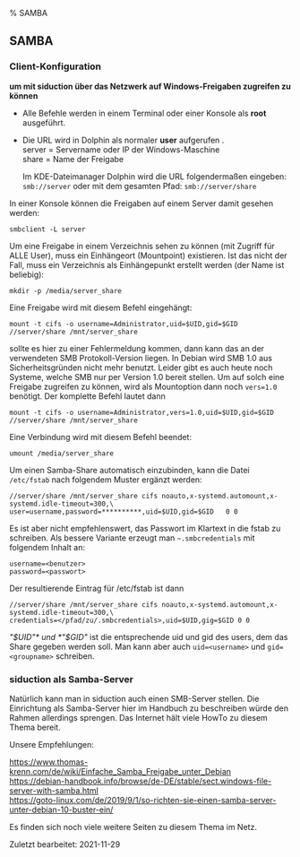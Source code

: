 % SAMBA

## SAMBA

### Client-Konfiguration

**um mit siduction über das Netzwerk auf Windows-Freigaben zugreifen zu können**

+ Alle Befehle werden in einem Terminal oder einer Konsole als  **root**  ausgeführt.

+ Die URL wird in Dolphin als normaler **user** aufgerufen .  
    server = Servername oder IP der Windows-Maschine  
    share = Name der Freigabe
    
    Im KDE-Dateimanager Dolphin wird die URL folgendermaßen eingeben: `smb://server`  oder mit dem gesamten Pfad: `smb://server/share` 

In einer Konsole können die Freigaben auf einem Server damit gesehen werden:

~~~
smbclient -L server
~~~

Um eine Freigabe in einem Verzeichnis sehen zu können (mit Zugriff für ALLE User), muss ein Einhängeort (Mountpoint) existieren. Ist das nicht der Fall, muss ein Verzeichnis als Einhängepunkt erstellt werden (der Name ist beliebig):

~~~
mkdir -p /media/server_share
~~~

Eine Freigabe wird mit diesem Befehl eingehängt:

~~~
mount -t cifs -o username=Administrator,uid=$UID,gid=$GID //server/share /mnt/server_share
~~~

sollte es hier zu einer Fehlermeldung kommen, dann kann das an der verwendeten SMB Protokoll-Version liegen.
In Debian wird SMB 1.0 aus Sicherheitsgründen nicht mehr benutzt. Leider gibt es auch heute noch Systeme, welche 
SMB nur per Version 1.0 bereit stellen. Um auf solch eine Freigabe zugreifen zu können, wird als Mountoption
dann noch `vers=1.0` benötigt. Der komplette Befehl lautet dann

~~~
mount -t cifs -o username=Administrator,vers=1.0,uid=$UID,gid=$GID //server/share /mnt/server_share
~~~

Eine Verbindung wird mit diesem Befehl beendet:

~~~
umount /media/server_share
~~~

Um einen Samba-Share automatisch einzubinden, kann die Datei `/etc/fstab` nach folgendem Muster ergänzt werden:

~~~
//server/share /mnt/server_share cifs noauto,x-systemd.automount,x-systemd.idle-timeout=300,\
user=username,password=**********,uid=$UID,gid=$GID   0 0
~~~
Es ist aber nicht empfehlenswert, das Passwort im Klartext in die fstab zu schreiben.
Als bessere Variante erzeugt man `~.smbcredentials` mit folgendem Inhalt an:

~~~
username=<benutzer>
password=<passwort>
~~~

Der resultierende Eintrag für /etc/fstab ist dann

~~~
//server/share /mnt/server_share cifs noauto,x-systemd.automount,x-systemd.idle-timeout=300,\
credentials=</pfad/zu/.smbcredentials>,uid=$UID,gig=$GID 0 0
~~~

*"$UID"* und *"$GID"* ist die entsprechende uid und gid des users, dem das Share gegeben werden soll.
Man kann aber auch `uid=<username>` und `gid=<groupname>` schreiben.

### siduction als Samba-Server

Natürlich kann man in siduction auch einen SMB-Server stellen. Die Einrichtung als Samba-Server hier im Handbuch zu beschreiben würde den Rahmen allerdings sprengen. Das Internet hält viele HowTo zu diesem Thema bereit.

Unsere Empfehlungen:

https://www.thomas-krenn.com/de/wiki/Einfache_Samba_Freigabe_unter_Debian  
https://debian-handbook.info/browse/de-DE/stable/sect.windows-file-server-with-samba.html  
https://goto-linux.com/de/2019/9/1/so-richten-sie-einen-samba-server-unter-debian-10-buster-ein/  

Es finden sich noch viele weitere Seiten zu diesem Thema im Netz.

<div id="rev">Zuletzt bearbeitet: 2021-11-29</div>
